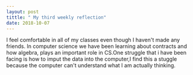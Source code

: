 ```yaml
---
layout: post
tittle: " My third weekly reflection"
date: 2018-10-07
---
```


I feel comfortable in all of my classes even though I haven't made any friends.
In computer science we have been learning about contracts and how algebra,
plays an important role in CS.One struggle that i have been facing is
how to imput the data into the computer,I find this a stuggle because 
the computer can't understand what I am actually thinking.
